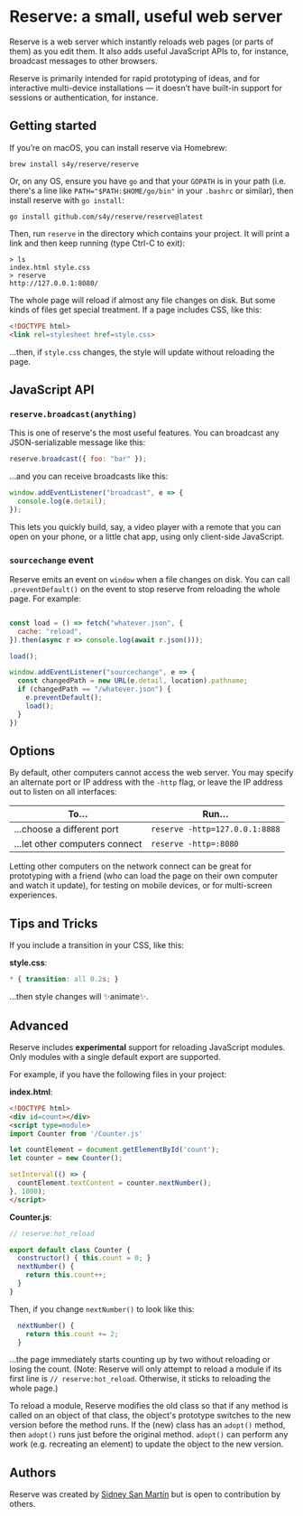 # Reserve: a small, useful web server

Reserve is a web server which instantly reloads web pages (or parts of them) as you edit them. It also adds useful JavaScript APIs to, for instance, broadcast messages to other browsers.

Reserve is primarily intended for rapid prototyping of ideas, and for interactive multi-device installations — it doesn’t have built-in support for sessions or authentication, for instance.

## Getting started

If you’re on macOS, you can install reserve via Homebrew:

```shell
brew install s4y/reserve/reserve
```

Or, on any OS, ensure you have `go` and that your `GOPATH` is in your path (i.e. there's a line like `PATH="$PATH:$HOME/go/bin"` in your `.bashrc` or similar), then install reserve with `go install`:

```shell
go install github.com/s4y/reserve/reserve@latest
```

Then, run `reserve` in the directory which contains your project. It will print a link and then keep running (type Ctrl-C to exit):

```shell
> ls
index.html style.css
> reserve
http://127.0.0.1:8080/
```

The whole page will reload if almost any file changes on disk. But some kinds of files get special treatment. If a page includes CSS, like this:

```html
<!DOCTYPE html>
<link rel=stylesheet href=style.css>
```
…then, if `style.css` changes, the style will update without reloading the page.

## JavaScript API

### `reserve.broadcast(anything)`

This is one of reserve's the most useful features. You can broadcast any JSON-serializable message like this:

```javascript
reserve.broadcast({ foo: "bar" });
```

…and you can receive broadcasts like this:

```javascript
window.addEventListener("broadcast", e => {
  console.log(e.detail);
});
```

This lets you quickly build, say, a video player with a remote that you can open on your phone, or a little chat app, using only client-side JavaScript.

### `sourcechange` event

Reserve emits an event on `window` when a file changes on disk. You can call `.preventDefault()` on the event to stop reserve from reloading the whole page. For example:

```javascript

const load = () => fetch("whatever.json", {
  cache: "reload",
}).then(async r => console.log(await r.json()));

load();

window.addEventListener("sourcechange", e => {
  const changedPath = new URL(e.detail, location).pathname;
  if (changedPath == "/whatever.json") {
    e.preventDefault();
    load();
  }
})

```

## Options

By default, other computers cannot access the web server. You may specify an alternate port or IP address with the `-http` flag, or leave the IP address out to listen on all interfaces:

| To… | Run… |
| --- | ---- |
| …choose a different port | `reserve -http=127.0.0.1:8888` |
| …let other computers connect | `reserve -http=:8080` |

Letting other computers on the network connect can be great for prototyping with a friend (who can load the page on their own computer and watch it update), for testing on mobile devices, or for multi-screen experiences.

## Tips and Tricks

If you include a transition in your CSS, like this:

**style.css**:

```css
* { transition: all 0.2s; }
```

…then style changes will ✨animate✨.

## Advanced

Reserve includes **experimental** support for reloading JavaScript modules. Only modules with a single default export are supported.

For example, if you have the following files in your project:

**index.html**:

```html
<!DOCTYPE html>
<div id=count></div>
<script type=module>
import Counter from '/Counter.js'

let countElement = document.getElementById('count');
let counter = new Counter();

setInterval(() => {
  countElement.textContent = counter.nextNumber();
}, 1000);
</script>
```

**Counter.js**:

```javascript
// reserve:hot_reload

export default class Counter {
  constructor() { this.count = 0; }
  nextNumber() {
    return this.count++;
  }
}
```

Then, if you change `nextNumber()` to look like this:

```javascript
  nextNumber() {
    return this.count += 2;
  }
```

…the page immediately starts counting up by two without reloading or losing the count. (Note: Reserve will only attempt to reload a module if its first line is `// reserve:hot_reload`. Otherwise, it sticks to reloading the whole page.)

To reload a module, Reserve modifies the old class so that if any method is called on an object of that class, the object's prototype switches to the new version before the method runs. If the (new) class has an `adopt()` method, then `adopt()` runs just before the original method. `adopt()` can perform any work (e.g. recreating an element) to update the object to the new version.

## Authors

Reserve was created by [Sidney San Martín](https://s4y.us) but is open to contribution by others.
